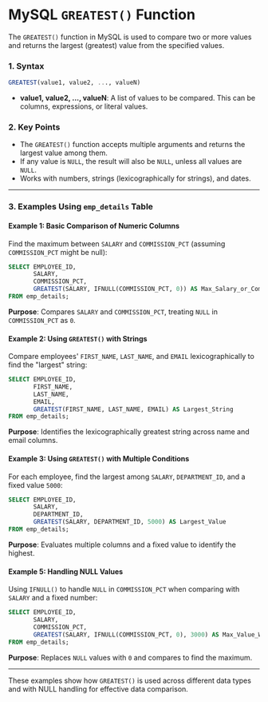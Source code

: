 
# MySQL `GREATEST()` Function

The `GREATEST()` function in MySQL is used to compare two or more values and returns the largest (greatest) value from the specified values.

### 1. Syntax

```sql
GREATEST(value1, value2, ..., valueN)
```

- **value1, value2, ..., valueN**: A list of values to be compared. This can be columns, expressions, or literal values.

### 2. Key Points

- The `GREATEST()` function accepts multiple arguments and returns the largest value among them.
- If any value is `NULL`, the result will also be `NULL`, unless all values are `NULL`.
- Works with numbers, strings (lexicographically for strings), and dates.

---

### 3. Examples Using `emp_details` Table


#### Example 1: Basic Comparison of Numeric Columns

Find the maximum between `SALARY` and `COMMISSION_PCT` (assuming `COMMISSION_PCT` might be null):

```sql
SELECT EMPLOYEE_ID,
       SALARY,
       COMMISSION_PCT,
       GREATEST(SALARY, IFNULL(COMMISSION_PCT, 0)) AS Max_Salary_or_Commission
FROM emp_details;
```

**Purpose**: Compares `SALARY` and `COMMISSION_PCT`, treating `NULL` in `COMMISSION_PCT` as `0`.

#### Example 2: Using `GREATEST()` with Strings

Compare employees' `FIRST_NAME`, `LAST_NAME`, and `EMAIL` lexicographically to find the "largest" string:

```sql
SELECT EMPLOYEE_ID,
       FIRST_NAME,
       LAST_NAME,
       EMAIL,
       GREATEST(FIRST_NAME, LAST_NAME, EMAIL) AS Largest_String
FROM emp_details;
```

**Purpose**: Identifies the lexicographically greatest string across name and email columns.


#### Example 3: Using `GREATEST()` with Multiple Conditions

For each employee, find the largest among `SALARY`, `DEPARTMENT_ID`, and a fixed value `5000`:

```sql
SELECT EMPLOYEE_ID,
       SALARY,
       DEPARTMENT_ID,
       GREATEST(SALARY, DEPARTMENT_ID, 5000) AS Largest_Value
FROM emp_details;
```

**Purpose**: Evaluates multiple columns and a fixed value to identify the highest.

#### Example 5: Handling NULL Values

Using `IFNULL()` to handle `NULL` in `COMMISSION_PCT` when comparing with `SALARY` and a fixed number:

```sql
SELECT EMPLOYEE_ID,
       SALARY,
       COMMISSION_PCT,
       GREATEST(SALARY, IFNULL(COMMISSION_PCT, 0), 3000) AS Max_Value_With_Nulls
FROM emp_details;
```

**Purpose**: Replaces `NULL` values with `0` and compares to find the maximum.

---

These examples show how `GREATEST()` is used across different data types and with NULL handling for effective data comparison.
